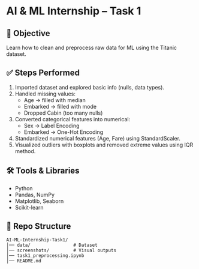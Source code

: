 # AI & ML Internship – Task 1

## 📌 Objective
Learn how to clean and preprocess raw data for ML using the Titanic dataset.

## ✅ Steps Performed
1. Imported dataset and explored basic info (nulls, data types).
2. Handled missing values:
   - Age → filled with median
   - Embarked → filled with mode
   - Dropped Cabin (too many nulls)
3. Converted categorical features into numerical:
   - Sex → Label Encoding
   - Embarked → One-Hot Encoding
4. Standardized numerical features (Age, Fare) using StandardScaler.
5. Visualized outliers with boxplots and removed extreme values using IQR method.

## 🛠 Tools & Libraries
- Python
- Pandas, NumPy
- Matplotlib, Seaborn
- Scikit-learn

## 📂 Repo Structure
```
AI-ML-Internship-Task1/
│── data/                # Dataset
│── screenshots/         # Visual outputs
│── task1_preprocessing.ipynb
│── README.md
```

